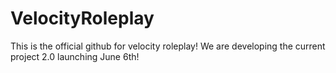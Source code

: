 # VelocityRoleplay
This is the official github for velocity roleplay! We are developing the current project 2.0 launching June 6th!
